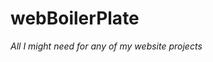 <link rel="stylesheet" href="styles.css">

# webBoilerPlate
_All I might need for any of my website projects_
